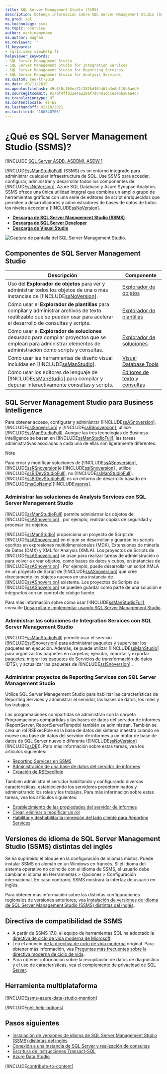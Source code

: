 ```yaml
---
title: SQL Server Management Studio (SSMS)
description: Obtenga información sobre SQL Server Management Studio (SSMS) y lo que puede hacer SMMS, incluso cómo administrar soluciones de Analysis Services.
ms.prod: sql
ms.technology: ssms
ms.topic: overview
author: markingmyname
ms.author: maghan
ms.reviewer: ''
f1_keywords:
- sql13.ssms.viewhelp.f1
helpviewer_keywords:
- SQL Server Management Studio
- SQL Server Management Studio for Integration Services
- SQL Server Management Studio for Reporting Services
- SQL Server Management Studio for Analysis Services
ms.custom: seo-lt-2019
ms.date: 09/11/2019
ms.openlocfilehash: 49c6f8c104ea71f2826d40446fa3e6a110b6aeb9
ms.sourcegitcommit: 917df4ffd22e4a229af7dc481dcce3ebba0aa4d7
ms.translationtype: HT
ms.contentlocale: es-ES
ms.lasthandoff: 02/10/2021
ms.locfileid: "100340706"
---
```

# <a name="what-is-sql-server-management-studio-ssms"></a>¿Qué es SQL Server Management Studio (SSMS)?

[!INCLUDE [SQL Server ASDB, ASDBMI, ASDW ](../includes/applies-to-version/sql-asdb-asdbmi-asa.md)]

[!INCLUDE[ssManStudioFull](../includes/ssmanstudiofull-md.md)] (SSMS) es un entorno integrado para administrar cualquier infraestructura de SQL. Use SSMS para acceder, configurar, administrar y desarrollar todos los componentes de [!INCLUDE[ssNoVersion](../includes/ssnoversion-md.md)], Azure SQL Database y Azure Synapse Analytics. SSMS ofrece una única utilidad integral que combina un amplio grupo de herramientas gráficas con una serie de editores de script enriquecidos que permiten a desarrolladores y administradores de bases de datos de todos los niveles acceder a [!INCLUDE[ssNoVersion](../includes/ssnoversion-md.md)].

- [**Descarga de SQL Server Management Studio (SSMS)**](download-sql-server-management-studio-ssms.md)
- [**Descarga de SQL Server Developer**](https://my.visualstudio.com/Downloads?q=SQL%20Server%20Developer)
- [**Descarga de Visual Studio**](https://www.visualstudio.com/downloads/)

![Captura de pantalla del SQL Server Management Studio.](media/sql-server-management-studio-ssms/ssms.png)

## <a name="sql-server-management-studio-components"></a>Componentes de SQL Server Management Studio  
  
|Descripción|Componente|  
|---------------|---------|  
|Uso del **Explorador de objetos** para ver y administrar todos los objetos de una o más instancias de [!INCLUDE[ssNoVersion](../includes/ssnoversion-md.md)].|[Explorador de objetos](../ssms/object/object-explorer.md)|  
|Cómo usar el **Explorador de plantillas** para compilar y administrar archivos de texto reutilizable que se pueden usar para acelerar el desarrollo de consultas y scripts.|[Explorador de plantillas](../ssms/template/template-explorer.md)|  
|Cómo usar el **Explorador de soluciones** desusado para compilar proyectos que se emplean para administrar elementos de administración como scripts y consultas.|[Explorador de soluciones](../ssms/solution/solution-explorer.md)|  
|Cómo usar las herramientas de diseño visual incluidas en [!INCLUDE[ssManStudio](../includes/ssmanstudio-md.md)].|[Visual Database Tools](../ssms/visual-db-tools/visual-database-tools.md)|  
|Cómo usar los editores de lenguaje de [!INCLUDE[ssManStudio](../includes/ssmanstudio-md.md)] para compilar y depurar interactivamente consultas y scripts.|[Editores de texto y consultas](./f1-help/database-engine-query-editor-sql-server-management-studio.md)

## <a name="sql-server-management-studio-for-business-intelligence"></a>SQL Server Management Studio para Business Intelligence

Para obtener acceso, configurar y administrar [!INCLUDE[ssASnoversion](../includes/ssasnoversion_md.md)], [!INCLUDE[ssISnoversion](../includes/ssisnoversion-md.md)] y [!INCLUDE[ssRSnoversion](../includes/ssrsnoversion-md.md)], utilice [!INCLUDE[ssManStudioFull](../includes/ssmanstudiofull-md.md)]. Aunque las tres tecnologías de Business Intelligence se basan en [!INCLUDE[ssManStudioFull](../includes/ssmanstudiofull-md.md)], las tareas administrativas asociadas a cada una de ellas son ligeramente diferentes.

> [!NOTE]
> Para crear y modificar soluciones de [!INCLUDE[ssASnoversion](../includes/ssasnoversion_md.md)], [!INCLUDE[ssRSnoversion](../includes/ssrsnoversion-md.md)]e [!INCLUDE[ssISnoversion](../includes/ssisnoversion-md.md)] , utilice [!INCLUDE[ssBIDevStudioFull](../includes/ssbidevstudiofull_md.md)], no [!INCLUDE[ssManStudioFull](../includes/ssmanstudiofull-md.md)]. [!INCLUDE[ssBIDevStudioFull](../includes/ssbidevstudiofull_md.md)] es un entorno de desarrollo basado en [!INCLUDE[msCoName](../includes/msconame_md.md)][!INCLUDE[vsprvs](../includes/vsprvs-md.md)].

### <a name="managing-analysis-services-solutions-using-sql-server-management-studio"></a>Administrar las soluciones de Analysis Services con SQL Server Management Studio

[!INCLUDE[ssManStudioFull](../includes/ssmanstudiofull-md.md)] permite administrar los objetos de [!INCLUDE[ssASnoversion](../includes/ssasnoversion_md.md)] , por ejemplo, realizar copias de seguridad y procesar los objetos.

[!INCLUDE[ssManStudio](../includes/ssmanstudio-md.md)] proporciona un proyecto de Script de [!INCLUDE[ssASnoversion](../includes/ssasnoversion_md.md)] en el que se desarrollan y guardan los scripts escritos en expresiones multidimensionales (MDX), Extensiones de minería de Datos (DMX) y XML for Analysis (XMLA). Los proyectos de Scripts de [!INCLUDE[ssASnoversion](../includes/ssasnoversion_md.md)] se usan para realizar tareas de administración o para volver a crear objetos, como bases de datos y cubos, en instancias de [!INCLUDE[ssASnoversion](../includes/ssasnoversion_md.md)] . Por ejemplo, puede desarrollar un script XMLA en un proyecto de Script de [!INCLUDE[ssASnoversion](../includes/ssasnoversion_md.md)] que cree directamente los objetos nuevos en una instancia de [!INCLUDE[ssASnoversion](../includes/ssasnoversion_md.md)] existente. Los proyectos de Scripts de [!INCLUDE[ssASnoversion](../includes/ssasnoversion_md.md)] se pueden guardar como parte de una solución e integrarlos con un control de código fuente.
  
Para más información sobre cómo usar [!INCLUDE[ssManStudioFull](../includes/ssmanstudiofull-md.md)], consulte [Desarrollar e implementar usando SQL Server Management Studio](/analysis-services/instances/analysis-services-scripts-project-in-sql-server-management-studio).
  
### <a name="managing-integration-services-solutions-using-sql-server-management-studio"></a>Administrar las soluciones de Integration Services con SQL Server Management Studio

[!INCLUDE[ssManStudioFull](../includes/ssmanstudiofull-md.md)] permite usar el servicio [!INCLUDE[ssISnoversion](../includes/ssisnoversion-md.md)] para administrar paquetes y supervisar los paquetes en ejecución. Además, se puede utilizar [!INCLUDE[ssManStudio](../includes/ssmanstudio-md.md)] para organizar los paquetes en carpetas; ejecutar, importar y exportar paquetes; migrar los paquetes de Servicios de transformación de datos (DTS); y actualizar los paquetes de [!INCLUDE[ssISnoversion](../includes/ssisnoversion-md.md)] .

### <a name="managing-reporting-services-projects-using-sql-server-management-studio"></a>Administrar proyectos de Reporting Services con SQL Server Management Studio

Utilice SQL Server Management Studio para habilitar las características de Reporting Services y administrar el servidor, las bases de datos, los roles y los trabajos.

Las programaciones compartidas se administran con la carpeta Programaciones compartidas y las bases de datos del servidor de informes (ReportServer, ReportServerTempdb) también se administran. También se crea un rol RSExecRole en la base de datos del sistema maestra cuando se mueve una base de datos del servidor de informes a un motor de base de datos de SQL Server nuevo o diferente ([!INCLUDE[ssNoVersion](../includes/ssnoversion-md.md)] [!INCLUDE[ssDE](../includes/ssde_md.md)]). Para más información sobre estas tareas, vea los artículos siguientes:  

- [Reporting Services en SSMS](../reporting-services/tools/reporting-services-in-sql-server-management-studio-ssrs.md)
- [Administración de una base de datos del servidor de informes](../reporting-services/report-server/administer-a-report-server-database-ssrs-native-mode.md)
- [Creación de RSExecRole](../reporting-services/security/create-the-rsexecrole.md)

También administra el servidor habilitando y configurando diversas características, estableciendo los servidores predeterminados y administrando los roles y los trabajos. Para más información sobre estas tareas, vea los artículos siguientes:

- [Establecimiento de las propiedades del servidor de informes](../reporting-services/tools/set-report-server-properties-management-studio.md)
- [Crear, eliminar o modificar un rol](../reporting-services/security/role-definitions-create-delete-or-modify.md)
- [Habilitar y deshabilitar la impresión del lado cliente para Reporting Services](../reporting-services/report-server/enable-and-disable-client-side-printing-for-reporting-services.md)

## <a name="non-english-language-versions-of-sql-server-management-studio-ssms"></a>Versiones de idioma de SQL Server Management Studio (SSMS) distintas del inglés

Se ha suprimido el bloque en la configuración de idiomas mixtos. Puede instalar SSMS en alemán en un Windows en francés. Si el idioma del sistema operativo no coincide con el idioma de SSMS, el usuario debe cambiar el idioma en Herramientas > Opciones > Configuración internacional. En caso contrario, SSMS mostrará la interfaz de usuario en inglés.

Para obtener más información sobre las distintas configuraciones regionales de versiones anteriores, vea [Instalación de versiones de idioma de SQL Server Management Studio (SSMS) distintas del inglés](install-other-languages.md).

## <a name="support-policy-for-ssms"></a>Directiva de compatibilidad de SSMS

- A partir de SSMS 17.0, el equipo de herramientas SQL ha adoptado la [directiva de ciclo de vida moderna de Microsoft](https://support.microsoft.com/help/30881/modern-lifecycle-policy).
- Lea el anuncio [de la directiva de ciclo de vida moderna](https://support.microsoft.com/help/447912/announcing-microsoft-modern-lifecycle-policy) original. Para obtener más información, vea [Preguntas más frecuentes sobre la directiva moderna de ciclo de vida](https://support.microsoft.com/help/30882/modern-lifecycle-policy-faq).
- Para obtener información sobre la recopilación de datos de diagnóstico y el uso de características, vea el [complemento de privacidad de SQL Server](../sql-server/sql-server-privacy.md).

## <a name="cross-platform-tool"></a>Herramienta multiplataforma

[!INCLUDE[ssms-azure-data-studio-mention](../includes/ssms-azure-data-studio-mention.md)]

[!INCLUDE[get-help-options](../includes/paragraph-content/get-help-options.md)]

## <a name="next-steps"></a>Pasos siguientes

- [Instalación de versiones de idioma de SQL Server Management Studio (SSMS) distintas del inglés](install-other-languages.md)
- [Conexión a una instancia de SQL Server y realización de consultas](./quickstarts/ssms-connect-query-sql-server.md)
- [Escritura de instrucciones Transact-SQL](../t-sql/tutorial-writing-transact-sql-statements.md)
- [Azure Data Studio](../azure-data-studio/what-is-azure-data-studio.md)

[!INCLUDE[contribute-to-content](../includes/paragraph-content/contribute-to-content.md)]